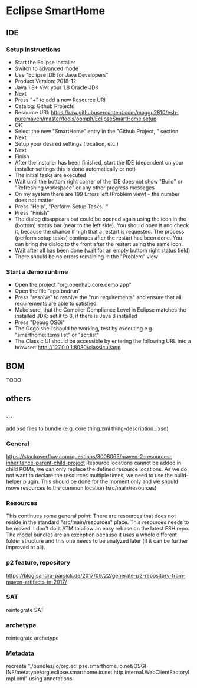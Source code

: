 # Eclipse SmartHome

## IDE

### Setup instructions

* Start the Eclipse Installer
* Switch to advanced mode
* Use "Eclipse IDE for Java Developers"
* Product Version: 2018-12
* Java 1.8+ VM: your 1.8 Oracle JDK
* Next
* Press "+" to add a new Resource URI
* Catalog: Github Projects
* Resource URI: https://raw.githubusercontent.com/maggu2810/esh-puremaven/master/tools/oomph/EclipseSmartHome.setup
* OK
* Select the new "SmartHome" entry in the "Github Project, <User>" section
* Next
* Setup your desired settings (location, etc.)
* Next
* Finish
* After the installer has been finished, start the IDE (dependent on your installer settings this is done automatically or not)
* The initial tasks are executed
* Wait until the bottom right corner of the IDE does not show "Build" or "Refreshing workspace" or any other progress messages
* On my system there are 199 Errors left (Problem view) - the number does not matter
* Press "Help", "Perform Setup Tasks..."
* Press "Finish"
* The dialog disappears but could be opened again using the icon in the (bottom) status bar (near to the left side). You should open it and check it, because the chance if high that a restart is requested. The process (perform setup tasks) continues after the restart has been done. You can bring the dialog to the front after the restart using the same icon.
* Wait after all has been done (wait for an empty buttom right status field)
* There should be no errors remaining in the "Problem" view

### Start a demo runtime

* Open the project "org.openhab.core.demo.app"
* Open the file "app.bndrun"
* Press "resolve" to resolve the "run requirements" and ensure that all requirements are able to satisfied.
* Make sure, that the Compiler Compliance Level in Eclipse matches the installed JDK: set it to 8, if there is Java 8 installed
* Press "Debug OSGi"
* The Gogo shell should be working, test by executing e.g. "smarthome:items list" or "scr:list"
* The Classic UI should be accessible by entering the following URL into a browser: http://127.0.0.1:8080/classicui/app

## BOM

TODO

## others

### ...

add xsd files to bundle (e.g. core.thing.xml thing-description...xsd)

### General

https://stackoverflow.com/questions/3008065/maven-2-resources-inheritance-parent-child-project
Resource locations cannot be added in child POMs, we can only replace the defined resource locations.
As we do not want to declare the resources multiple times, we need to use the build-helper plugin.
This should be done for the moment only and we should move resources to the common location (src/main/resources)

### Resources

This continues some general point:
There are resources that does not reside in the standard "src/main/resources" place.
This resources needs to be moved. I don't do it ATM to allow an easy rebase on the latest ESH repo.
The model bundles are an exception because it uses a whole different folder structure and this one needs to be analyzed later (if it can be further improved at all).

### p2 feature, repository

https://blog.sandra-parsick.de/2017/09/22/generate-p2-repository-from-maven-artifacts-in-2017/

### SAT

reintegrate SAT

### archetype

reintegrate archetype

### Metadata

recreate "./bundles/io/org.eclipse.smarthome.io.net/OSGI-INF/metatype/org.eclipse.smarthome.io.net.http.internal.WebClientFactoryImpl.xml" using annotations

